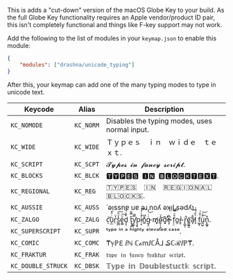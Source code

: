 This is adds a "cut-down" version of the macOS Globe Key to your build.
As the full Globe Key functionality requires an Apple vendor/product ID pair, this isn't completely functional and things like F-key support may not work.

Add the following to the list of modules in your `keymap.json` to enable this module:

```json
{
    "modules": ["drashna/unicode_typing"]
}
```

After this, your keymap can add one of the many typing modes to type in unicode text.

| Keycode            | Alias     | Description                                                 |
|--------------------|-----------|-------------------------------------------------------------|
| `KC_NOMODE`        | `KC_NORM` | Disables the typing modes, uses normal input.               |
| `KC_WIDE`          | `KC_WIDE` | Ｔｙｐｅｓ ｉｎ ｗｉｄｅ ｔｅｘｔ.                       |
| `KC_SCRIPT`        | `KC_SCPT` | 𝓣𝔂𝓹𝓮𝓼 𝓲𝓷 𝓯𝓪𝓷𝓬𝔂 𝓼𝓬𝓻𝓲𝓹𝓽.                                  |
| `KC_BLOCKS`        | `KC_BLCK` | 🆃🆈🅿🅴🆂 🅸🅽 🅱🅻🅾🅲🅺🆃🅴🆇🆃.                         |
| `KC_REGIONAL`      | `KC_REG`  | 🇹‌‌🇾‌‌🇵‌‌🇪‌‌🇸‌‌ ‌‌🇮‌🇳‌‌‌ ‌‌🇷‌‌🇪‌‌🇬‌‌🇮‌🇴‌🇳‌‌🇦‌‌‌‌🇱‌‌ ‌‌🇧‌‌🇱‌‌🇴‌‌🇨‌‌🇰‌‌🇸‌‌. |
| `KC_AUSSIE`        | `KC_AUSS` | ˙ǝᴉssnɐ uɐ ǝɹ‚noʎ ǝʞᴉl sǝdʎʇ                              |
| `KC_ZALGO`         | `KC_ZALG` | c̛͗ͅȕ̗̲ͥ̆̽r̖̔̈s̻̪͗ͧ̎͠ͅe̱̳͛̈͠d̡̘̽ͪ̚ t̢̡͖̃̿̐y̛̳͉̿͂p̡͈ị̴͙̾ͮ̉͢͡n͚ͦg̴͓̤ͭͥ͝ m̸̨͓͔o̵̘̦̹̭͗ͮ͜d͎͈̓ͭ̌e̴̘̩͆̑ f͔̠̑ͦ̿ͧ̕͟o̲̩ṟ̵͉͐ r̢̲̰̚͏̜̈e͚͇̼̯͞a̡͂̐̕l̡ͮ̏́͌̍ f̺̮̩͑̆̈́ù͖̺̩̆ͯ͟͝n̢͇̥͒.     |
| `KC_SUPERSCRIPT`   | `KC_SUPR` | ᵗʸᵖᵉ ⁱⁿ ᵃ ʰⁱᵍʰˡʸ ᵉˡᵉᵛᵃᵗᵉᵈ ᶜᵃˢᵉ.                        |
| `KC_COMIC`         | `KC_COMC` | ₸ℽℙℇ ⅈℕ ℂℴmⅈℂÅ⅃ ₷ℂℛⅈℙ₸.                                  |
| `KC_FRAKTUR`       | `KC_FRAK` | 𝔱𝔶𝔭𝔢 𝔦𝔫 𝔣𝔞𝔫𝔠𝔶 𝔣𝔯𝔞𝔨𝔱𝔲𝔯 𝔰𝔠𝔯𝔦𝔭𝔱.                                 |
| `KC_DOUBLE_STRUCK` | `KC_DBSK` | 𝕋𝕪𝕡𝕖 𝕚𝕟 𝔻𝕠𝕦𝕓𝕝𝕖𝕤𝕥𝕦𝕔𝕥𝕜 𝕤𝕔𝕣𝕚𝕡𝕥.                                |
